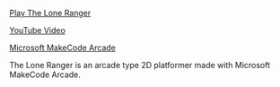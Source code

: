  
[Play The Lone Ranger](https://makecode.com/_RYXCMK6xqaAt)

[YouTube Video](https://youtu.be/GcPDn7QxPa0) 

[Microsoft MakeCode Arcade](https://arcade.makecode.com/)

The Lone Ranger is an arcade type 2D platformer made with Microsoft MakeCode Arcade.







